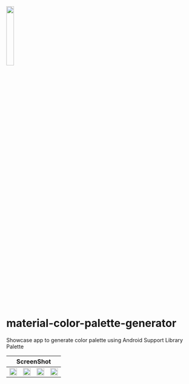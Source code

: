 <img src = "https://i.ibb.co/TvFY7GC/ic-logo.png" width = 20%/>

# material-color-palette-generator
Showcase app to generate color palette using Android Support Library Palette

<table>
    <thead>
        <tr>
            <th colspan = 4>ScreenShot</th>
        </tr>
    </thead>
    <tbody>
        <tr>
            <td>
            <img src="https://i.ibb.co/qymZbMs/photo-2021-08-14-02-17-51.jpg" width =100%/>
            </td>
            <td>
            <img src="https://i.ibb.co/KxwWn2J/photo-2021-08-14-02-17-52.jpg" width =100%/>
            </td>
            <td>
            <img src="https://i.ibb.co/FXpYP0L/photo-2021-08-14-02-17-52-3.jpg" width =100%/>
            </td>
            <td>
            <img src="https://i.ibb.co/D4ps8rH/photo-2021-08-14-02-17-52-2.jpg" width =100%/>
            </td>
        </tr>
    </tbody>
</table>
